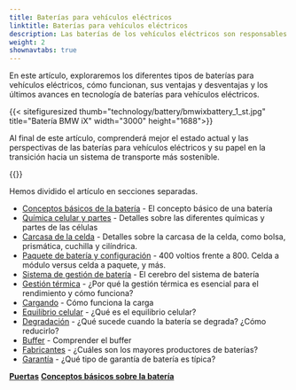 ```yaml
---
title: Baterías para vehículos eléctricos
linktitle: Baterías para vehículos eléctricos
description: Las baterías de los vehículos eléctricos son responsables de almacenar la energía que alimenta el motor eléctrico del vehículo y desempeñan un papel fundamental a la hora de determinar el rendimiento, la autonomía y el coste general de un vehículo eléctrico.
weight: 2
shownavtabs: true
---
```

<!-- markdownlint-disable MD033 -->

En este artículo, exploraremos los diferentes tipos de baterías para vehículos eléctricos, cómo funcionan, sus ventajas y desventajas y los últimos avances en tecnología de baterías para vehículos eléctricos.

{{< sitefiguresized thumb="technology/battery/bmwixbattery_1_st.jpg" title="Batería BMW iX" width="3000" height="1688">}}

Al final de este artículo, comprenderá mejor el estado actual y las perspectivas de las baterías para vehículos eléctricos y su papel en la transición hacia un sistema de transporte más sostenible.

{{<evkxdisplayaddarticle />}}

Hemos dividido el artículo en secciones separadas.

- [Conceptos básicos de la batería](basic/) - El concepto básico de una batería
- [Química celular y partes](cellchemistry/) - Detalles sobre las diferentes químicas y partes de las células
- [Carcasa de la celda](cell/) - Detalles sobre la carcasa de la celda, como bolsa, prismática, cuchilla y cilíndrica.
- [Paquete de batería y configuración](batterypack/) - 400 voltios frente a 800. Celda a módulo versus celda a paquete, y más.
- [Sistema de gestión de batería](batterymanagment/) - El cerebro del sistema de batería
- [Gestión térmica](thermalmanagement/) - ¿Por qué la gestión térmica es esencial para el rendimiento y cómo funciona?
- [Cargando](charging/) - Cómo funciona la carga
- [Equilibrio celular](cellbalancing/) - ¿Qué es el equilibrio celular?
- [Degradación](degredation/) - ¿Qué sucede cuando la batería se degrada? ¿Cómo reducirlo?
- [Buffer](buffer/) - Comprender el buffer
- [Fabricantes](manufactors/) - ¿Cuáles son los mayores productores de baterías?
- [Garantía](warranty/) - ¿Qué tipo de garantía de batería es típica?

<div class="mt-3 mb-3">
     <a href="../doors/" class="text-decoration-none text-black"><strong><i class="bi-arrow-left"></i> Puertas</strong></a>
     <a href="basic/" class="text-decoration-none text-black float-end"><strong>Conceptos básicos sobre la batería <i class="bi-arrow-right"></i></strong></a>
</div>
